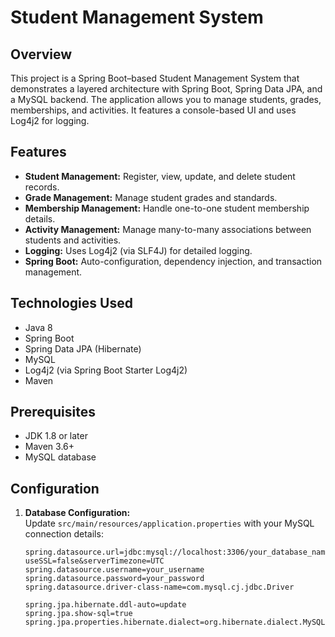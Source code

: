# Student Management System

## Overview
This project is a Spring Boot–based Student Management System that demonstrates a layered architecture with Spring Boot, Spring Data JPA, and a MySQL backend. The application allows you to manage students, grades, memberships, and activities. It features a console-based UI and uses Log4j2 for logging.

## Features
- **Student Management:** Register, view, update, and delete student records.
- **Grade Management:** Manage student grades and standards.
- **Membership Management:** Handle one-to-one student membership details.
- **Activity Management:** Manage many-to-many associations between students and activities.
- **Logging:** Uses Log4j2 (via SLF4J) for detailed logging.
- **Spring Boot:** Auto-configuration, dependency injection, and transaction management.

## Technologies Used
- Java 8
- Spring Boot
- Spring Data JPA (Hibernate)
- MySQL
- Log4j2 (via Spring Boot Starter Log4j2)
- Maven

## Prerequisites
- JDK 1.8 or later
- Maven 3.6+
- MySQL database

## Configuration
1. **Database Configuration:**  
   Update `src/main/resources/application.properties` with your MySQL connection details:
   ```properties
   spring.datasource.url=jdbc:mysql://localhost:3306/your_database_name?useSSL=false&serverTimezone=UTC
   spring.datasource.username=your_username
   spring.datasource.password=your_password
   spring.datasource.driver-class-name=com.mysql.cj.jdbc.Driver

   spring.jpa.hibernate.ddl-auto=update
   spring.jpa.show-sql=true
   spring.jpa.properties.hibernate.dialect=org.hibernate.dialect.MySQL8Dialect
